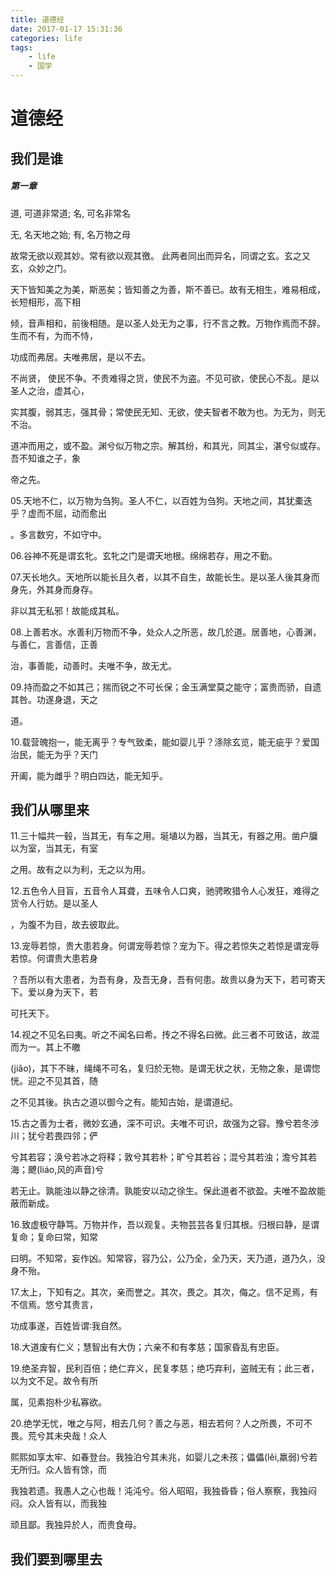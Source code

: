 ```yaml
---
title: 道德经
date: 2017-01-17 15:31:36
categories: life
tags: 
    - life
    - 国学
---
```


道德经
====


## 我们是谁

<div class="note">
    <h5>第一章</h5>
    <p>道, 可道非常道; 名, 可名非常名</p>
    <p>无, 名天地之始; 有, 名万物之母</p>
</div>

故常无欲以观其妙。常有欲以观其徼。
此两者同出而异名，同谓之玄。玄之又玄，众妙之门。

天下皆知美之为美，斯恶矣；皆知善之为善，斯不善已。故有无相生，难易相成，长短相形，高下相

倾，音声相和，前後相随。是以圣人处无为之事，行不言之教。万物作焉而不辞。生而不有，为而不恃，

功成而弗居。夫唯弗居，是以不去。

不尚贤， 使民不争。不贵难得之货，使民不为盗。不见可欲，使民心不乱。是以圣人之治，虚其心，

实其腹，弱其志，强其骨；常使民无知、无欲，使夫智者不敢为也。为无为，则无不治。

道冲而用之，或不盈。渊兮似万物之宗。解其纷，和其光，同其尘，湛兮似或存。吾不知谁之子，象

帝之先。



05.天地不仁，以万物为刍狗。圣人不仁，以百姓为刍狗。天地之间，其犹橐迭乎？虚而不屈，动而愈出

。多言数穷，不如守中。



06.谷神不死是谓玄牝。玄牝之门是谓天地根。绵绵若存，用之不勤。



07.天长地久。天地所以能长且久者，以其不自生，故能长生。是以圣人後其身而身先，外其身而身存。

非以其无私邪！故能成其私。



08.上善若水。水善利万物而不争，处众人之所恶，故几於道。居善地，心善渊，与善仁，言善信，正善

治，事善能，动善时。夫唯不争，故无尤。



09.持而盈之不如其己；揣而锐之不可长保；金玉满堂莫之能守；富贵而骄，自遗其咎。功遂身退，天之

道。



10.载营魄抱一，能无离乎？专气致柔，能如婴儿乎？涤除玄览，能无疵乎？爱国治民，能无为乎？天门

开阖，能为雌乎？明白四达，能无知乎。

## 我们从哪里来

11.三十幅共一毂，当其无，有车之用。埏埴以为器，当其无，有器之用。凿户牖以为室，当其无，有室

之用。故有之以为利，无之以为用。



12.五色令人目盲，五音令人耳聋，五味令人口爽，驰骋畋猎令人心发狂，难得之货令人行妨。是以圣人

，为腹不为目，故去彼取此。



13.宠辱若惊，贵大患若身。何谓宠辱若惊？宠为下。得之若惊失之若惊是谓宠辱若惊。何谓贵大患若身

？吾所以有大患者，为吾有身，及吾无身，吾有何患。故贵以身为天下，若可寄天下。爱以身为天下，若

可托天下。



14.视之不见名曰夷。听之不闻名曰希。抟之不得名曰微。此三者不可致诘，故混而为一。其上不皦

(jiǎo)，其下不昧，绳绳不可名，复归於无物。是谓无状之状，无物之象，是谓惚恍。迎之不见其首，随

之不见其後。执古之道以御今之有。能知古始，是谓道纪。



15.古之善为士者，微妙玄通，深不可识。夫唯不可识，故强为之容。豫兮若冬涉川；犹兮若畏四邻；俨

兮其若容；涣兮若冰之将释；敦兮其若朴；旷兮其若谷；混兮其若浊；澹兮其若海；飉(liáo,风的声音)兮

若无止。孰能浊以静之徐清。孰能安以动之徐生。保此道者不欲盈。夫唯不盈故能蔽而新成。



16.致虚极守静笃。万物并作，吾以观复。夫物芸芸各复归其根。归根曰静，是谓复命；复命曰常，知常

曰明。不知常，妄作凶。知常容，容乃公，公乃全，全乃天，天乃道，道乃久，没身不殆。



17.太上，下知有之。其次，亲而誉之。其次，畏之。其次，侮之。信不足焉，有不信焉。悠兮其贵言，

功成事遂，百姓皆谓∶我自然。



18.大道废有仁义；慧智出有大伪；六亲不和有孝慈；国家昏乱有忠臣。



19.绝圣弃智，民利百倍；绝仁弃义，民复孝慈；绝巧弃利，盗贼无有；此三者，以为文不足。故令有所

属，见素抱朴少私寡欲。



20.绝学无忧，唯之与阿，相去几何？善之与恶，相去若何？人之所畏，不可不畏。荒兮其未央哉！众人

熙熙如享太牢、如春登台。我独泊兮其未兆，如婴儿之未孩；儡儡(lěi,羸弱)兮若无所归。众人皆有馀，而

我独若遗。我愚人之心也哉！沌沌兮。俗人昭昭，我独昏昏；俗人察察，我独闷闷。众人皆有以，而我独

顽且鄙。我独异於人，而贵食母。


## 我们要到哪里去



